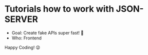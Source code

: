 # Tutorials how to work with JSON-SERVER

- Goal: Create fake APIs super fast! 🚀
- Who: Frontend

Happy Coding! 😜